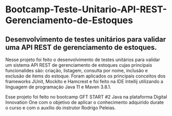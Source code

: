 # Bootcamp-Teste-Unitario-API-REST-Gerenciamento-de-Estoques

Desenvolvimento de testes unitários para validar uma API REST de gerenciamento de estoques.
-----------------------------------------------------------------------------------------------------------------------------------------------------------------------------------
Nesse projeto foi feito o desenvolvimento de testes unitários para validar um sistema API REST de gerenciamento de estoques cujas principais funcionalides são: criação, listagem, consulta por nome, inclusão e exclusão de items do estoque. Foram aplicados os principais conceitos dos frameworks JUnit, Mockito e Hamcrest e foi feito na IDE Intellij utilizando a linguagem de programação Java 11 e Maven 3.8.1.

Esse projeto foi feito no bootcamp GFT START #2 Java na plataforma Digital Innovation One com o objetivo de aplicar o conhecimento adquirido durate o curso e com o auxílio do instrutor Rodrigo Peleias. 

